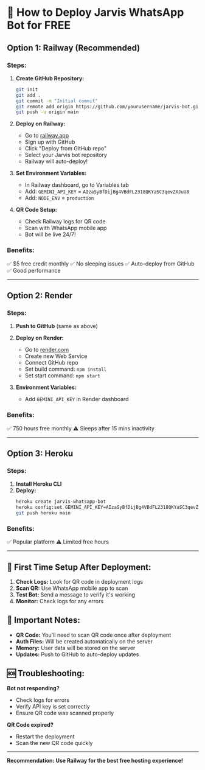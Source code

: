 # 🚀 How to Deploy Jarvis WhatsApp Bot for FREE

## Option 1: Railway (Recommended) 

### Steps:
1. **Create GitHub Repository:**
   ```bash
   git init
   git add .
   git commit -m "Initial commit"
   git remote add origin https://github.com/yourusername/jarvis-bot.git
   git push -u origin main
   ```

2. **Deploy on Railway:**
   - Go to [railway.app](https://railway.app)
   - Sign up with GitHub
   - Click "Deploy from GitHub repo"
   - Select your Jarvis bot repository
   - Railway will auto-deploy!

3. **Set Environment Variables:**
   - In Railway dashboard, go to Variables tab
   - Add: `GEMINI_API_KEY` = `AIzaSyBfDijBg4VBdFL2318QKYaSC3qevZXJuU8`
   - Add: `NODE_ENV` = `production`

4. **QR Code Setup:**
   - Check Railway logs for QR code
   - Scan with WhatsApp mobile app
   - Bot will be live 24/7!

### Benefits:
✅ $5 free credit monthly
✅ No sleeping issues
✅ Auto-deploy from GitHub
✅ Good performance

---

## Option 2: Render

### Steps:
1. **Push to GitHub** (same as above)

2. **Deploy on Render:**
   - Go to [render.com](https://render.com)
   - Create new Web Service
   - Connect GitHub repo
   - Set build command: `npm install`
   - Set start command: `npm start`

3. **Environment Variables:**
   - Add `GEMINI_API_KEY` in Render dashboard

### Benefits:
✅ 750 hours free monthly
⚠️ Sleeps after 15 mins inactivity

---

## Option 3: Heroku

### Steps:
1. **Install Heroku CLI**
2. **Deploy:**
   ```bash
   heroku create jarvis-whatsapp-bot
   heroku config:set GEMINI_API_KEY=AIzaSyBfDijBg4VBdFL2318QKYaSC3qevZXJuU8
   git push heroku main
   ```

### Benefits:
✅ Popular platform
⚠️ Limited free hours

---

## 📱 First Time Setup After Deployment:

1. **Check Logs:** Look for QR code in deployment logs
2. **Scan QR:** Use WhatsApp mobile app to scan
3. **Test Bot:** Send a message to verify it's working
4. **Monitor:** Check logs for any errors

## 🔧 Important Notes:

- **QR Code:** You'll need to scan QR code once after deployment
- **Auth Files:** Will be created automatically on the server
- **Memory:** User data will be stored on the server
- **Updates:** Push to GitHub to auto-deploy updates

## 🆘 Troubleshooting:

**Bot not responding?**
- Check logs for errors
- Verify API key is set correctly
- Ensure QR code was scanned properly

**QR Code expired?**
- Restart the deployment
- Scan the new QR code quickly

---

**Recommendation: Use Railway for the best free hosting experience!**
